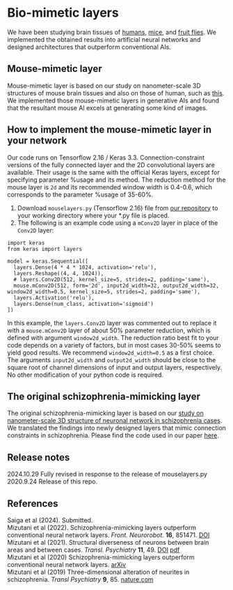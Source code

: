# Bio-mimetic layers
We have been studying brain tissues of <a href="https://dx.doi.org/10.1038/s41398-019-0427-4">humans</a>, <A href="http://doi.org/10.1038/srep35061">mice</A>, and <a href="http://dx.doi.org/10.1016/j.jsb.2013.08.012">fruit flies</a>. We implemented the obtained results into artificial neural networks and designed architectures that outperform conventional AIs.

## Mouse-mimetic layer
Mouse-mimetic layer is based on our study on nanometer-scale 3D structures of mouse brain tissues and also on those of human, such as [this](https://journals.plos.org/plosone/article?id=10.1371/journal.pone.0287646). We implemented those mouse-mimetic layers in generative AIs and found that the resultant mouse AI excels at generating some kind of images. <BR>

## How to implement the mouse-mimetic layer in your network
Our code runs on Tensorflow 2.16 / Keras 3.3. Connection-constraint versions of the fully connected layer and the 2D convolutional layers are available. Their usage is the same with the official Keras layers, except for specifying parameter %usage and its method. The reduction method for the mouse layer is `2d` and its recommended window width is 0.4-0.6, which corresponds to the parameter %usage of 35-60%. 
1. Download `mouselayers.py` (Tensorflow 2.16) file from <a href="https://github.com/mizutanilab/biomimetic-nn">our repository</a> to your working directory where your *.py file is placed.  
2. The following is an example code using a `mConv2D` layer in place of the `Conv2D` layer: 
```
import keras
from keras import layers

model = keras.Sequential([
  layers.Dense(4 * 4 * 1024, activation='relu'),
  layers.Reshape((4, 4, 1024)),
  # layers.Conv2D(512, kernel_size=5, strides=2, padding='same'),
  mouse.mConv2D(512, form='2d', input2d_width=32, output2d_width=32, window2d_width=0.5, kernel_size=5, strides=2, padding='same'),
  layers.Activation('relu'),
  layers.Dense(num_class, activation='sigmoid')
])
```
In this example, the `layers.Conv2D` layer was commented out to replace it with a `mouse.mConv2D` layer of about 50% parameter reduction, which is defined with argument `window2d_width`. The reduction ratio best fit to your code depends on a variety of factors, but in most cases 30-50% seems to yield good results. We recommend `window2d_width=0.5` as a first choice. The arguments `input2d_width` and `output2d_width` should be close to the square root of channel dimensions of input and output layers, respectively. No other modification of your python code is required. 

## The original schizophrenia-mimicking layer
The original schizophrenia-mimicking layer is based on our [study on nanometer-scale 3D structure of neuronal network in schizophrenia cases](https://www.nature.com/articles/s41398-019-0427-4). We translated the findings into newly designed layers that mimic connection constraints in schizophrenia. Please find the code used in our paper <a href="https://github.com/mizutanilab/schizo-nn">here</a>.<BR>

## Release notes
2024.10.29 Fully revised in response to the release of mouselayers.py<BR>
2020.9.24 Release of this repo.

## References
Saiga et al (2024). Submitted.<BR>
Mizutani et al (2022). Schizophrenia-mimicking layers outperform conventional neural network layers. <i>Front. Neurorobot.</i> <b>16</b>, 851471. <a href="https://doi.org/10.3389/fnbot.2022.851471">DOI</a><BR>
Mizutani et al (2021). Structural diverseness of neurons between brain areas and between cases. <I>Transl. Psychiatry</I> <B>11</B>, 49. 
 <a href="https://doi.org/10.1038/s41398-020-01173-x">DOI</a>
 <a href="https://www.nature.com/articles/s41398-020-01173-x.pdf">pdf</a><BR>
Mizutani et al (2020) Schizophrenia-mimicking layers outperform conventional neural network layers. [arXiv](https://arxiv.org/abs/2009.10887)<BR>
Mizutani et al (2019) Three-dimensional alteration of neurites in schizophrenia. <i>Transl Psychiatry</i> <b>9</b>, 85. [nature.com](https://www.nature.com/articles/s41398-019-0427-4)

